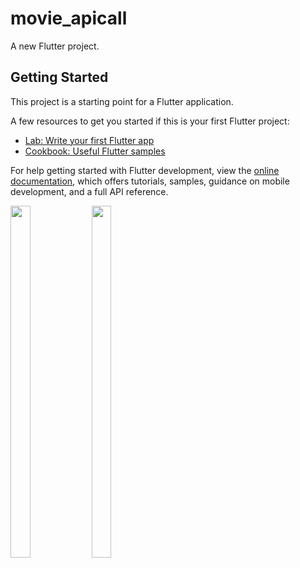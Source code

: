 # movie_apicall

A new Flutter project.

## Getting Started

This project is a starting point for a Flutter application.

A few resources to get you started if this is your first Flutter project:

- [Lab: Write your first Flutter app](https://docs.flutter.dev/get-started/codelab)
- [Cookbook: Useful Flutter samples](https://docs.flutter.dev/cookbook)

For help getting started with Flutter development, view the
[online documentation](https://docs.flutter.dev/), which offers tutorials,
samples, guidance on mobile development, and a full API reference.

<p float="center">

 <img src="https://user-images.githubusercontent.com/120629701/233156997-b578e933-455d-4296-aa7e-d4cc3807dadf.png" width=25% height=38%>
 
 
 <img src="https://user-images.githubusercontent.com/120629701/233157036-252c5ab0-4764-4841-b943-0d039b2b1c24.png" width=25% height=38%>
 
</p>
